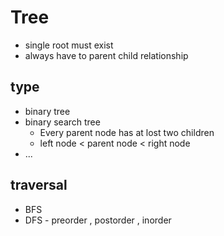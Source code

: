 # Tree

- single root must exist
- always have to parent child relationship

## type

- binary tree
- binary search tree
  - Every parent node has at lost two children
  - left node < parent node < right node
- ...

## traversal

- BFS
- DFS - preorder , postorder , inorder
